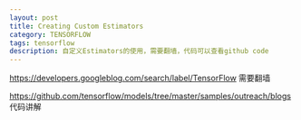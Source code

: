 ```yaml
---
layout: post
title: Creating Custom Estimators
category: TENSORFLOW
tags: tensorflow
description: 自定义Estimators的使用，需要翻墙，代码可以查看github code
---
```

https://developers.googleblog.com/search/label/TensorFlow 需要翻墙


https://github.com/tensorflow/models/tree/master/samples/outreach/blogs 代码讲解